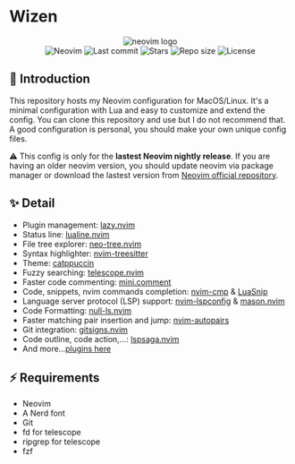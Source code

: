 # Wizen
<div align="center">
  <img alt="neovim logo" src="https://i.imgur.com/pzjkcPP.png" />
</div>

<div align="center">
  <img alt="Neovim" src="https://img.shields.io/github/v/release/neovim/neovim?style=for-the-badge&logo=neovim&color=C9CBFF&logoColor=57A143&labelColor=302D41&include_prereleases" />
  <img alt="Last commit" src="https://img.shields.io/github/last-commit/ValentinoVizner/wizen-dotfiles?style=for-the-badge&logo=github&color=8bd5ca&logoColor=D9E0EE&labelColor=302D41 " />
  <img alt="Stars" src="https://img.shields.io/github/stars/ValentinoVizner/wizen-dotfiles?style=for-the-badge&logo=startrek&color=c69ff5&logoColor=FFE200&labelColor=302D41" />
  <img alt="Repo size" src="https://img.shields.io/github/repo-size/ValentinoVizner/wizen-dotfiles?color=%23DDB6F2&label=SIZE&logo=onlyoffice&style=for-the-badge&logoColor=D9E0EE&labelColor=302D41" />
  <img alt="License" src="https://img.shields.io/github/license/ValentinoVizner/wizen-dotfiles?style=for-the-badge&logo=bookstack&color=ee999f&logoColor=808080&labelColor=302D41" />
</div>

## 🚀 Introduction

This repository hosts my Neovim configuration for MacOS/Linux. It's a minimal configuration with Lua and easy to customize and extend the config. You can clone this repository and use but I do not recommend that. A good configuration is personal, you should make your own unique config files.

⚠️ This config is only for the **lastest Neovim nightly release**. If you are having an older neovim version, you should update neovim via package manager or download the lastest version from [Neovim official repository](https://github.com/neovim/neovim).

## ✨ Detail

- Plugin management: [lazy.nvim](https://github.com/folke/lazy.nvim)
- Status line: [lualine.nvim](https://github.com/nvim-lualine/lualine.nvim)
- File tree explorer: [neo-tree.nvim](https://github.com/nvim-neo-tree/neo-tree.nvim)
- Syntax highlighter: [nvim-treesitter](https://github.com/nvim-treesitter/nvim-treesitter)
- Theme: [catppuccin](https://github.com/catppuccin/nvim)
- Fuzzy searching: [telescope.nvim](https://github.com/nvim-telescope/telescope.nvim)
- Faster code commenting: [mini.comment](https://github.com/echasnovski/mini.comment)
- Code, snippets, nvim commands completion: [nvim-cmp](https://github.com/hrsh7th/nvim-cmp) & [LuaSnip](https://github.com/L3MON4D3/LuaSnip)
- Language server protocol (LSP) support: [nvim-lspconfig](https://github.com/neovim/nvim-lspconfig) & [mason.nvim](https://github.com/williamboman/mason.nvim)
- Code Formatting: [null-ls.nvim](https://github.com/jose-elias-alvarez/null-ls.nvim)
- Faster matching pair insertion and jump: [nvim-autopairs](https://github.com/windwp/nvim-autopairs)
- Git integration: [gitsigns.nvim](https://github.com/lewis6991/gitsigns.nvim)
- Code outline, code action,...: [lspsaga.nvim](https://github.com/glepnir/lspsaga.nvim)
- And more...[plugins here](./nvim/Wizen/lua/plugins/)

## ⚡️ Requirements

- Neovim
- A Nerd font
- Git
- fd for telescope
- ripgrep for telescope
- fzf